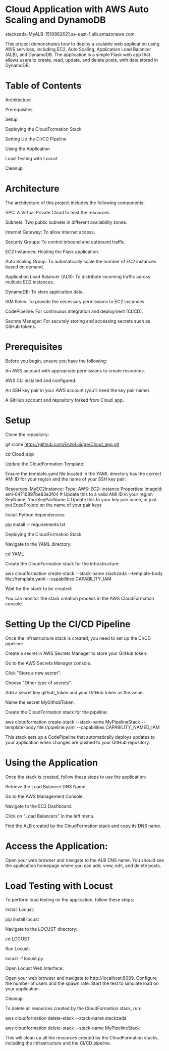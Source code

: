 # Cloud Application with AWS Auto Scaling and DynamoDB

stackzada-MyALB-1510882621.sa-east-1.elb.amazonaws.com

This project demonstrates how to deploy a scalable web application using AWS services, including EC2, Auto Scaling, Application Load Balancer (ALB), and DynamoDB. The application is a simple Flask web app that allows users to create, read, update, and delete posts, with data stored in DynamoDB.

# Table of Contents

Architecture

Prerequisites

Setup

Deploying the CloudFormation Stack

Setting Up the CI/CD Pipeline

Using the Application

Load Testing with Locust

Cleanup

# Architecture

The architecture of this project includes the following components:

VPC: A Virtual Private Cloud to host the resources.

Subnets: Two public subnets in different availability zones.

Internet Gateway: To allow internet access.

Security Groups: To control inbound and outbound traffic.

EC2 Instances: Hosting the Flask application.

Auto Scaling Group: To automatically scale the number of EC2 instances based on demand.

Application Load Balancer (ALB): To distribute incoming traffic across multiple EC2 instances.

DynamoDB: To store application data.

IAM Roles: To provide the necessary permissions to EC2 instances.

CodePipeline: For continuous integration and deployment (CI/CD).

Secrets Manager: For securely storing and accessing secrets such as GitHub tokens.

# Prerequisites

Before you begin, ensure you have the following:

An AWS account with appropriate permissions to create resources.

AWS CLI installed and configured.

An SSH key pair in your AWS account (you'll need the key pair name).

A GitHub account and repository forked from Cloud_app.

# Setup
Clone the repository:

git clone https://github.com/EnzoLuidge/Cloud_app.git

cd Cloud_app

Update the CloudFormation Template:

Ensure the template.yaml file located in the YAML directory has the correct AMI ID for your region and the name of your SSH key pair:

Resources:
  MyEC2Instance:
    Type: AWS::EC2::Instance
    Properties:
      ImageId: ami-04716897be83e3f04 # Update this to a valid AMI ID in your region
      KeyName: YourKeyPairName # Update this to your key pair name, or just put EnzoProjeto on the name of your pair keys
      
Install Python dependencies:

pip install -r requirements.txt

Deploying the CloudFormation Stack

Navigate to the YAML directory:

cd YAML

Create the CloudFormation stack for the infrastructure:

aws cloudformation create-stack --stack-name stackzada --template-body file://template.yaml --capabilities CAPABILITY_IAM

Wait for the stack to be created:

You can monitor the stack creation process in the AWS CloudFormation console.

# Setting Up the CI/CD Pipeline

Once the infrastructure stack is created, you need to set up the CI/CD pipeline:

Create a secret in AWS Secrets Manager to store your GitHub token:

Go to the AWS Secrets Manager console.

Click "Store a new secret".

Choose "Other type of secrets".

Add a secret key github_token and your GitHub token as the value.

Name the secret MyGithubToken.

Create the CloudFormation stack for the pipeline:

aws cloudformation create-stack --stack-name MyPipelineStack --template-body file://pipeline.yaml --capabilities CAPABILITY_NAMED_IAM

This stack sets up a CodePipeline that automatically deploys updates to your application when changes are pushed to your GitHub repository.

# Using the Application

Once the stack is created, follow these steps to use the application:

Retrieve the Load Balancer DNS Name:

Go to the AWS Management Console.

Navigate to the EC2 Dashboard.

Click on "Load Balancers" in the left menu.

Find the ALB created by the CloudFormation stack and copy its DNS name.

# Access the Application:

Open your web browser and navigate to the ALB DNS name. You should see the application homepage where you can add, view, edit, and delete posts.

# Load Testing with Locust
To perform load testing on the application, follow these steps:

Install Locust:

pip install locust

Navigate to the LOCUST directory:

cd LOCUST

Run Locust:

locust -f locust.py

Open Locust Web Interface:

Open your web browser and navigate to http://localhost:8089. Configure the number of users and the spawn rate. Start the test to simulate load on your application.

Cleanup

To delete all resources created by the CloudFormation stack, run:

aws cloudformation delete-stack --stack-name stackzada

aws cloudformation delete-stack --stack-name MyPipelineStack

This will clean up all the resources created by the CloudFormation stacks, including the infrastructure and the CI/CD pipeline.
